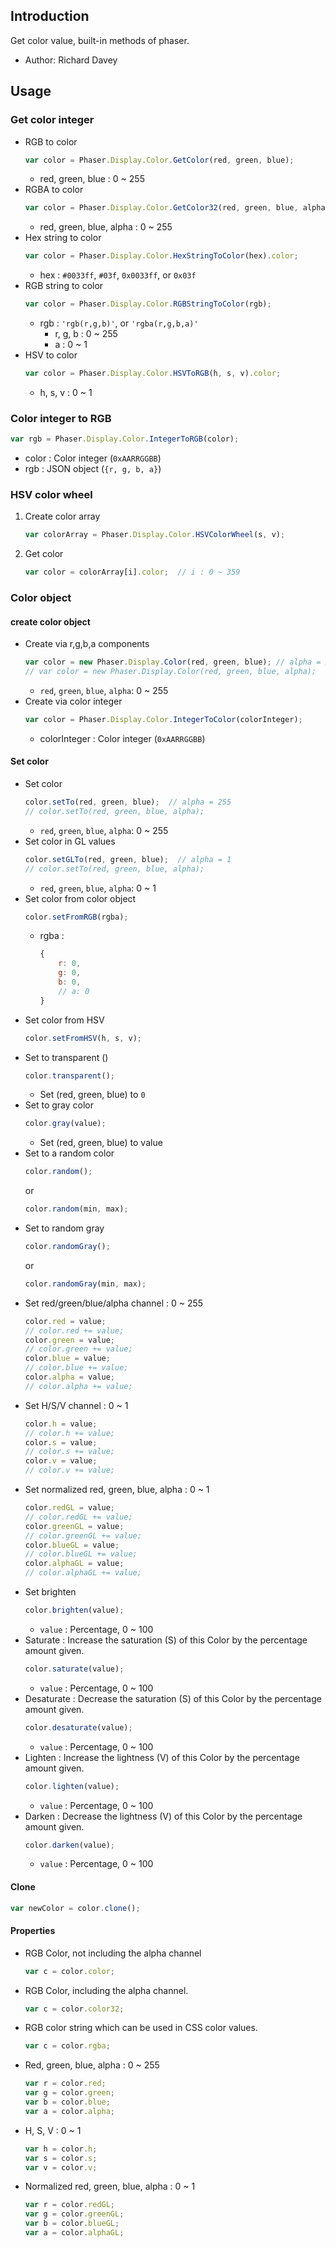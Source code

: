 ## Introduction

Get color value, built-in methods of phaser.

- Author: Richard Davey

## Usage

### Get color integer

- RGB to color
    ```javascript
    var color = Phaser.Display.Color.GetColor(red, green, blue);
    ```
    - red, green, blue : 0 ~ 255
- RGBA to color
    ```javascript
    var color = Phaser.Display.Color.GetColor32(red, green, blue, alpha);
    ```
    - red, green, blue, alpha : 0 ~ 255
- Hex string to color
    ```javascript
    var color = Phaser.Display.Color.HexStringToColor(hex).color;
    ```
    - hex : `#0033ff`, `#03f`, `0x0033ff`, or `0x03f`
- RGB string to color
    ```javascript
    var color = Phaser.Display.Color.RGBStringToColor(rgb);
    ```
    - rgb : `'rgb(r,g,b)'`, or `'rgba(r,g,b,a)'`
        - r, g, b : 0 ~ 255
        - a : 0 ~ 1
- HSV to color
    ```javascript
    var color = Phaser.Display.Color.HSVToRGB(h, s, v).color;
    ```
    - h, s, v : 0 ~ 1

### Color integer to RGB

```javascript
var rgb = Phaser.Display.Color.IntegerToRGB(color);
```

- color : Color integer (`0xAARRGGBB`)
- rgb : JSON object (`{r, g, b, a}`)

### HSV color wheel

1. Create color array
    ```javascript
    var colorArray = Phaser.Display.Color.HSVColorWheel(s, v);
    ```
1. Get color
    ```javascript
    var color = colorArray[i].color;  // i : 0 ~ 359
    ```

### Color object

#### create color object

- Create via r,g,b,a components
    ```javascript
    var color = new Phaser.Display.Color(red, green, blue); // alpha = 255
    // var color = new Phaser.Display.Color(red, green, blue, alpha);
    ```
    - `red`, `green`, `blue`, `alpha`: 0 ~ 255
- Create via color integer
    ```javascript
    var color = Phaser.Display.Color.IntegerToColor(colorInteger);
    ```
    - colorInteger : Color integer (`0xAARRGGBB`)

#### Set color

- Set color
    ```javascript
    color.setTo(red, green, blue);  // alpha = 255
    // color.setTo(red, green, blue, alpha);
    ```
    - `red`, `green`, `blue`, `alpha`: 0 ~ 255
- Set color in GL values
    ```javascript
    color.setGLTo(red, green, blue);  // alpha = 1
    // color.setTo(red, green, blue, alpha);
    ```
    - `red`, `green`, `blue`, `alpha`: 0 ~ 1
- Set color from color object
    ```javascript
    color.setFromRGB(rgba);
    ```
    - rgba :
        ```javascript
        {
            r: 0,
            g: 0,
            b: 0,
            // a: 0
        }
        ```
- Set color from HSV
    ```javascript
    color.setFromHSV(h, s, v);
    ```
- Set to transparent ()
    ```javascript
    color.transparent();
    ```
    - Set (red, green, blue) to `0`
- Set to gray color
   ```javascript
   color.gray(value);
   ```
   - Set (red, green, blue) to value
- Set to a random color
    ```javascript
    color.random();
    ```
    or
    ```javascript
    color.random(min, max);
    ```
- Set to random gray
    ```javascript
    color.randomGray();
    ```
    or
    ```javascript
    color.randomGray(min, max);
    ```
- Set red/green/blue/alpha channel : 0 ~ 255
    ```javascript
    color.red = value;
    // color.red += value;
    color.green = value;
    // color.green += value;
    color.blue = value;
    // color.blue += value;
    color.alpha = value;
    // color.alpha += value;
    ```
- Set H/S/V channel : 0 ~ 1
    ```javascript
    color.h = value;
    // color.h += value;
    color.s = value;
    // color.s += value;
    color.v = value;
    // color.v += value;
    ```
- Set normalized red, green, blue, alpha : 0 ~ 1
    ```javascript
    color.redGL = value;
    // color.redGL += value;
    color.greenGL = value;
    // color.greenGL += value;
    color.blueGL = value;
    // color.blueGL += value;
    color.alphaGL = value;
    // color.alphaGL += value;
    ```
- Set brighten
    ```javascript
    color.brighten(value);
    ```
    - `value` : Percentage, 0 ~ 100
- Saturate : Increase the saturation (S) of this Color by the percentage amount given.
    ```javascript
    color.saturate(value);
    ```
    - `value` : Percentage, 0 ~ 100
- Desaturate : Decrease the saturation (S) of this Color by the percentage amount given.
    ```javascript
    color.desaturate(value);
    ```
    - `value` : Percentage, 0 ~ 100
- Lighten : Increase the lightness (V) of this Color by the percentage amount given.
    ```javascript
    color.lighten(value);
    ```
    - `value` : Percentage, 0 ~ 100
- Darken : Decrease the lightness (V) of this Color by the percentage amount given.
    ```javascript
    color.darken(value);
    ```
    - `value` : Percentage, 0 ~ 100

#### Clone

```javascript
var newColor = color.clone();
```

#### Properties

- RGB Color, not including the alpha channel
    ```javascript
    var c = color.color;
    ```
- RGB Color, including the alpha channel.
    ```javascript
    var c = color.color32;
    ```
- RGB color string which can be used in CSS color values.
    ```javascript
    var c = color.rgba;
    ```
- Red, green, blue, alpha : 0 ~ 255
    ```javascript
    var r = color.red;
    var g = color.green;
    var b = color.blue;
    var a = color.alpha;
    ```
- H, S, V : 0 ~ 1
    ```javascript
    var h = color.h;
    var s = color.s;
    var v = color.v;
    ```
- Normalized red, green, blue, alpha : 0 ~ 1
    ```javascript
    var r = color.redGL;
    var g = color.greenGL;
    var b = color.blueGL;
    var a = color.alphaGL;
    ```